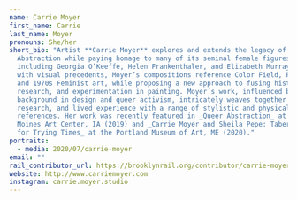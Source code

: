 ```yaml
---
name: Carrie Moyer
first_name: Carrie
last_name: Moyer
pronouns: She/her
short_bio: "Artist **Carrie Moyer** explores and extends the legacy of American
  Abstraction while paying homage to many of its seminal female figures,
  including Georgia O’Keeffe, Helen Frankenthaler, and Elizabeth Murray. Rife
  with visual precedents, Moyer’s compositions reference Color Field, Pop Art
  and 1970s Feminist art, while proposing a new approach to fusing history,
  research, and experimentation in painting. Moyer’s work, influenced by a
  background in design and queer activism, intricately weaves together concept,
  research, and lived experience with a range of stylistic and physical
  references. Her work was recently featured in _Queer Abstraction_ at Des
  Moines Art Center, IA (2019) and _Carrie Moyer and Sheila Pepe: Tabernacles
  for Trying Times_ at the Portland Museum of Art, ME (2020)."
portraits:
  - media: 2020/07/carrie-moyer
email: ""
rail_contributor_url: https://brooklynrail.org/contributor/carrie-moyer
website: http://www.carriemoyer.com
instagram: carrie.moyer.studio
---
```


